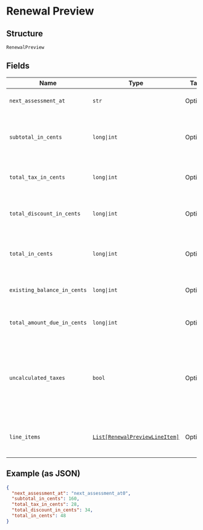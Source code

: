 
# Renewal Preview

## Structure

`RenewalPreview`

## Fields

| Name | Type | Tags | Description |
|  --- | --- | --- | --- |
| `next_assessment_at` | `str` | Optional | The timestamp for the subscription’s next renewal |
| `subtotal_in_cents` | `long\|int` | Optional | An integer representing the amount of the total pre-tax, pre-discount charges that will be assessed at the next renewal |
| `total_tax_in_cents` | `long\|int` | Optional | An integer representing the total tax charges that will be assessed at the next renewal |
| `total_discount_in_cents` | `long\|int` | Optional | An integer representing the amount of the coupon discounts that will be applied to the next renewal |
| `total_in_cents` | `long\|int` | Optional | An integer representing the total amount owed, less any discounts, that will be assessed at the next renewal |
| `existing_balance_in_cents` | `long\|int` | Optional | An integer representing the amount of the subscription’s current balance |
| `total_amount_due_in_cents` | `long\|int` | Optional | An integer representing the existing_balance_in_cents plus the total_in_cents |
| `uncalculated_taxes` | `bool` | Optional | A boolean indicating whether or not additional taxes will be calculated at the time of renewal. This will be true if you are using Avalara and the address of the subscription is in one of your defined taxable regions. |
| `line_items` | [`List[RenewalPreviewLineItem]`](../../doc/models/renewal-preview-line-item.md) | Optional | An array of objects representing the individual transactions that will be created at the next renewal |

## Example (as JSON)

```json
{
  "next_assessment_at": "next_assessment_at0",
  "subtotal_in_cents": 160,
  "total_tax_in_cents": 28,
  "total_discount_in_cents": 34,
  "total_in_cents": 48
}
```

